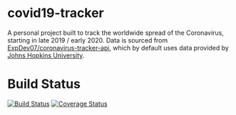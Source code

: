 # covid19-tracker
A personal project built to track the worldwide spread of the Coronavirus, starting in late 2019 / early 2020. Data is sourced from [ExpDev07/coronavirus-tracker-api](https://github.com/ExpDev07/coronavirus-tracker-api), which by default uses data provided by [Johns Hopkins University](https://github.com/CSSEGISandData/COVID-19).

# Build Status
[![Build Status](https://travis-ci.com/jacob-lucas/covid19-tracker.svg?branch=master)](https://travis-ci.com/jacob-lucas/covid19-tracker)
[![Coverage Status](TBD)](TBD)
